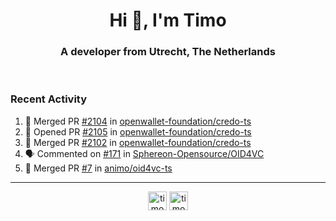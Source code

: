 <h1 align="center">Hi 👋, I'm Timo</h1>
<h3 align="center">A developer from Utrecht, The Netherlands</h3>
<br/>
<!-- https://github.com/rahuldkjain/github-profile-readme-generator --!>

<!--  <p align="left"><img src="https://github-readme-stats.vercel.app/api?username=timoglastra&show_icons=true&count_private=true&" alt="timoglastra" /></p> --!>

<!--
Github language stats
<p align="left"><img src="https://github-readme-stats.vercel.app/api/top-langs/?username=timoglastra&layout=compact" alt="timoglastra" /><p>
-->

<!-- Codestats language stats -->
<!-- <p align="left"><img src="https://codestats-readme.vercel.app/api/top-langs/?username=timoglastra&layout=compact&language_count=12" alt="timoglastra" /><p>    --!>
  
<h3>Recent Activity</h3>

<!--START_SECTION:activity-->
1. 🎉 Merged PR [#2104](https://github.com/openwallet-foundation/credo-ts/pull/2104) in [openwallet-foundation/credo-ts](https://github.com/openwallet-foundation/credo-ts)
2. 💪 Opened PR [#2105](https://github.com/openwallet-foundation/credo-ts/pull/2105) in [openwallet-foundation/credo-ts](https://github.com/openwallet-foundation/credo-ts)
3. 🎉 Merged PR [#2102](https://github.com/openwallet-foundation/credo-ts/pull/2102) in [openwallet-foundation/credo-ts](https://github.com/openwallet-foundation/credo-ts)
4. 🗣 Commented on [#171](https://github.com/Sphereon-Opensource/OID4VC/pull/171#issuecomment-2495956264) in [Sphereon-Opensource/OID4VC](https://github.com/Sphereon-Opensource/OID4VC)
5. 🎉 Merged PR [#7](https://github.com/animo/oid4vc-ts/pull/7) in [animo/oid4vc-ts](https://github.com/animo/oid4vc-ts)
<!--END_SECTION:activity-->

---

<p align="center">
<a href="https://twitter.com/timoglastra" target="blank"><img align="center" src="https://cdn.jsdelivr.net/npm/simple-icons@3.0.1/icons/twitter.svg" alt="timoglastra" height="30" width="30" /></a>
<a href="https://linkedin.com/in/timoglastra" target="blank"><img align="center" src="https://cdn.jsdelivr.net/npm/simple-icons@3.0.1/icons/linkedin.svg" alt="timoglastra" height="30" width="30" /></a>
</p>



